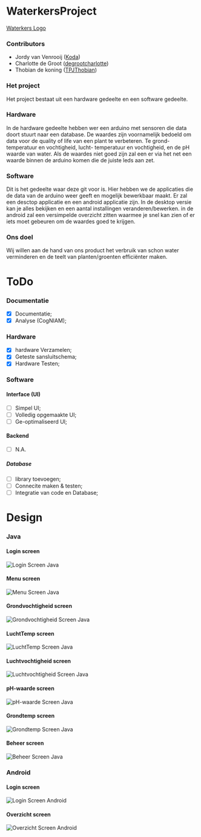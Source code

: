 # WaterkersProject
[Waterkers Logo](/Media/Images/logo.png)

### Contributors 
* Jordy van Venrooij ([Koda](https://github.com/Koda-The-Fox))
* Charlotte de Groot ([degrootcharlotte](https://github.com/degrootcharlotte))
* Thobian de koning ([TPJThobian](https://github.com/TPJThobian))


### Het project
Het project bestaat uit een hardware gedeelte en een software gedeelte.

### Hardware
In de hardware gedeelte hebben wer een arduino met sensoren die data doort stuurt naar een database.
De waardes zijn voornamelijk bedoeld om data voor de quality of life van een plant te verbeteren.
Te grond- temperatuur en vochtigheid, lucht- temperatuur en vochtigheid, en de pH waarde van water.
Als de waardes niet goed zijn zal een er via het net een waarde binnen de arduino komen die de juiste leds aan zet.

### Software
Dit is het gedeelte waar deze git voor is.
Hier hebben we de applicaties die de data van de arduino weer geeft en mogelijk bewerkbaar maakt.
Er zal een desctop applicatie en een android applicatie zijn.
In de desktop versie kan je alles bekijken en een aantal installingen veranderen/bewerken.
in de android zal een versimpelde overzicht zitten waarmee je snel kan zien of er iets moet gebeuren om de waardes goed te krijgen.

### Ons doel
Wij willen aan de hand van ons product het verbruik van schon water verminderen en de teelt van planten/groenten efficiënter maken.

# ToDo
### Documentatie
- [X] Documentatie;
- [x] Analyse (CogNIAM);

### Hardware
- [x] hardware Verzamelen;
- [X] Geteste sansluitschema;
- [X] Hardware Testen;

### Software
#### Interface (UI)
- [ ] Simpel UI;
- [ ] Volledig opgemaakte UI;
- [ ] Ge-optimaliseerd UI;

#### Backend
- [ ] N.A.

##### Database
- [ ] library toevoegen;
- [ ] Connecite maken & testen;
- [ ] Integratie van code en Database;  

# Design
### Java
#### Login screen
![Login Screen Java](/Media/Images/Design/UI/Login_java.jpg)
#### Menu screen
![Menu Screen Java](/Media/Images/Design/UI/menu_java.jpg)
#### Grondvochtigheid screen
![Grondvochtigheid Screen Java](/Media/Images/Design/UI/grondvochtigheid_java.jpg)
#### LuchtTemp screen
![LuchtTemp Screen Java](/Media/Images/Design/UI/luchtTemp_java.jpg)
#### Luchtvochtigheid screen
![Luchtvochtigheid Screen Java](/Media/Images/Design/UI/luchtvochtigheid_java.jpg)
#### pH-waarde screen
![pH-waarde Screen Java](/Media/Images/Design/UI/pH-waarde_java.jpg)
#### Grondtemp screen
![Grondtemp Screen Java](/Media/Images/Design/UI/grondTemp_java.jpg)
#### Beheer screen
![Beheer Screen Java](/Media/Images/Design/UI/beheer_java.jpg)


### Android
#### Login screen
![Login Screen Android](/Media/Images/Design/UI/Login_android.jpg)
#### Overzicht screen
![Overzicht Screen Android](/Media/Images/Design/UI/overzicht_android_2.jpg)
